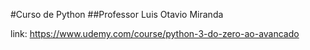 #Curso de Python
##Professor Luis Otavio Miranda

link: https://www.udemy.com/course/python-3-do-zero-ao-avancado